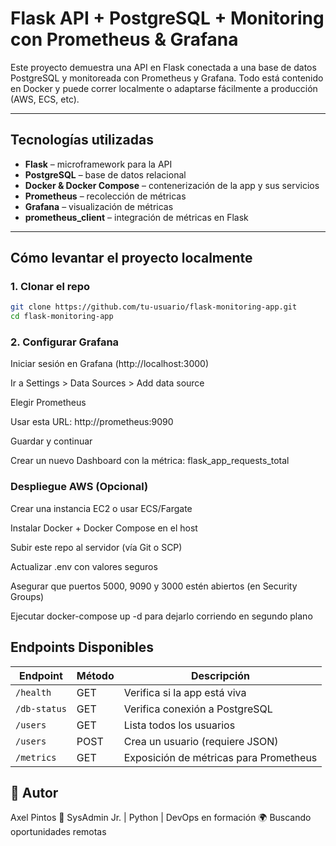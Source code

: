# Flask API + PostgreSQL + Monitoring con Prometheus & Grafana

Este proyecto demuestra una API en Flask conectada a una base de datos PostgreSQL y monitoreada con Prometheus y Grafana. Todo está contenido en Docker y puede correr localmente o adaptarse fácilmente a producción (AWS, ECS, etc).

---

## Tecnologías utilizadas

- **Flask** – microframework para la API
- **PostgreSQL** – base de datos relacional
- **Docker & Docker Compose** – contenerización de la app y sus servicios
- **Prometheus** – recolección de métricas
- **Grafana** – visualización de métricas
- **prometheus_client** – integración de métricas en Flask

---

## Cómo levantar el proyecto localmente

### 1. Clonar el repo

```bash
git clone https://github.com/tu-usuario/flask-monitoring-app.git
cd flask-monitoring-app
```

### 2. Configurar Grafana 

Iniciar sesión en Grafana (http://localhost:3000)

Ir a Settings > Data Sources > Add data source

Elegir Prometheus

Usar esta URL: http://prometheus:9090

Guardar y continuar

Crear un nuevo Dashboard con la métrica:
flask_app_requests_total

### Despliegue AWS (Opcional)

Crear una instancia EC2 o usar ECS/Fargate

Instalar Docker + Docker Compose en el host

Subir este repo al servidor (vía Git o SCP)

Actualizar .env con valores seguros

Asegurar que puertos 5000, 9090 y 3000 estén abiertos (en Security Groups)

Ejecutar docker-compose up -d para dejarlo corriendo en segundo plano

## Endpoints Disponibles

| Endpoint     | Método | Descripción                            |
| ------------ | ------ | -------------------------------------- |
| `/health`    | GET    | Verifica si la app está viva           |
| `/db-status` | GET    | Verifica conexión a PostgreSQL         |
| `/users`     | GET    | Lista todos los usuarios               |
| `/users`     | POST   | Crea un usuario (requiere JSON)        |
| `/metrics`   | GET    | Exposición de métricas para Prometheus |


## 🧠 Autor
Axel Pintos
💼 SysAdmin Jr. | Python | DevOps en formación
🌍 Buscando oportunidades remotas

